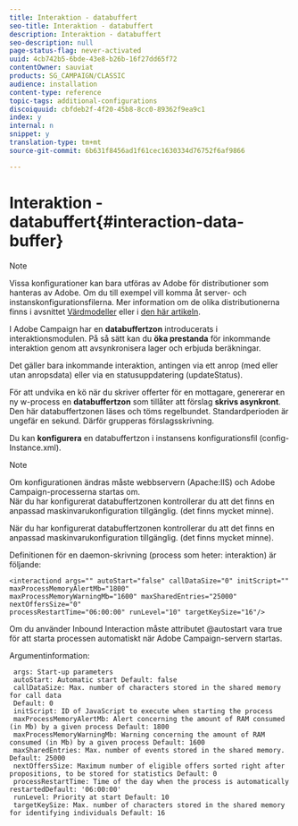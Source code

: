 ```yaml
---
title: Interaktion - databuffert
seo-title: Interaktion - databuffert
description: Interaktion - databuffert
seo-description: null
page-status-flag: never-activated
uuid: 4cb742b5-6bde-43e8-b26b-16f27dd65f72
contentOwner: sauviat
products: SG_CAMPAIGN/CLASSIC
audience: installation
content-type: reference
topic-tags: additional-configurations
discoiquuid: cbfdeb2f-4f20-45b8-8cc0-89362f9ea9c1
index: y
internal: n
snippet: y
translation-type: tm+mt
source-git-commit: 6b631f8456ad1f61cec1630334d76752f6af9866

---
```



# Interaktion - databuffert{#interaction-data-buffer}

>[!NOTE]
>
>Vissa konfigurationer kan bara utföras av Adobe för distributioner som hanteras av Adobe. Om du till exempel vill komma åt server- och instanskonfigurationsfilerna. Mer information om de olika distributionerna finns i avsnittet [Värdmodeller](../../installation/using/hosting-models.md) eller i [den här artikeln](https://helpx.adobe.com/campaign/kb/acc-on-prem-vs-hosted.html).

I Adobe Campaign har en **databuffertzon** introducerats i interaktionsmodulen. På så sätt kan du **öka prestanda** för inkommande interaktion genom att avsynkronisera lager och erbjuda beräkningar.

Det gäller bara inkommande interaktion, antingen via ett anrop (med eller utan anropsdata) eller via en statusuppdatering (updateStatus).

För att undvika en kö när du skriver offerter för en mottagare, genererar en ny w-process en **databuffertzon** som tillåter att förslag **skrivs asynkront**. Den här databuffertzonen läses och töms regelbundet. Standardperioden är ungefär en sekund. Därför grupperas förslagsskrivning.

Du kan **konfigurera** en databuffertzon i instansens konfigurationsfil (config-Instance.xml).

>[!NOTE]
>
>Om konfigurationen ändras måste webbservern (Apache:IIS) och Adobe Campaign-processerna startas om.\
>När du har konfigurerat databuffertzonen kontrollerar du att det finns en anpassad maskinvarukonfiguration tillgänglig. (det finns mycket minne).

När du har konfigurerat databuffertzonen kontrollerar du att det finns en anpassad maskinvarukonfiguration tillgänglig. (det finns mycket minne).

Definitionen för en daemon-skrivning (process som heter: interaktion) är följande:

```
<interactiond args="" autoStart="false" callDataSize="0" initScript="" maxProcessMemoryAlertMb="1800"
maxProcessMemoryWarningMb="1600" maxSharedEntries="25000" nextOffersSize="0"
processRestartTime="06:00:00" runLevel="10" targetKeySize="16"/>
```

Om du använder Inbound Interaction måste attributet @autostart vara true för att starta processen automatiskt när Adobe Campaign-servern startas.

Argumentinformation:

```
 args: Start-up parameters 
 autoStart: Automatic start Default: false 
 callDataSize: Max. number of characters stored in the shared memory for call data
 Default: 0 
 initScript: ID of JavaScript to execute when starting the process 
 maxProcessMemoryAlertMb: Alert concerning the amount of RAM consumed (in Mb) by a given process Default: 1800 
 maxProcessMemoryWarningMb: Warning concerning the amount of RAM consumed (in Mb) by a given process Default: 1600 
 maxSharedEntries: Max. number of events stored in the shared memory. Default: 25000 
 nextOffersSize: Maximum number of eligible offers sorted right after propositions, to be stored for statistics Default: 0 
 processRestartTime: Time of the day when the process is automatically restartedDefault: '06:00:00' 
 runLevel: Priority at start Default: 10 
 targetKeySize: Max. number of characters stored in the shared memory for identifying individuals Default: 16 
```

